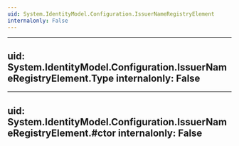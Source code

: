 ```yaml
---
uid: System.IdentityModel.Configuration.IssuerNameRegistryElement
internalonly: False
---
```


---
uid: System.IdentityModel.Configuration.IssuerNameRegistryElement.Type
internalonly: False
---

---
uid: System.IdentityModel.Configuration.IssuerNameRegistryElement.#ctor
internalonly: False
---

